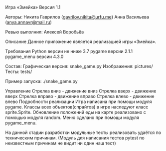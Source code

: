 Игра «Змейка»
Версия 1.1

Авторы: Никита Гаврилов (gavrilov.nikita@urfu.me)
        Анна Васильева (anya.annavr@mail.ru)

Ревью выполнил: Алексей Воробьёв

Описание
Данное приложение является реализацией игры «Змейка».

Требования
Python версии не ниже 3.7
pygame версии 2.1.1
pygame_menu версии 4.3.0

Состав:
Графическая версия: snake_game.py
Изображения: pictures/
Тесты: tests/

Пример запуска: ./snake_game.py

Управление
Стрелка вниз - движение вниз
Стрелка вверх - движение вверх
Стрелка вправо - движение вправо
Стрелка влево - движение влево
Подробности реализации
Игра написана при помощи модуля pygame. Классы всех объектов(спрайтов) в игре наследуют класс sprite.Sprite. Обновление положений еды на карте реализовано с помощью модуля random. Меню сделано при помощи модуля pygame_menu.

На данной стадии разработки модульные тесты реализовать удаётся по техническим причинам.
(Модуль для написания тестов pytest по неизвестным причинам не видит ни один наш тест)